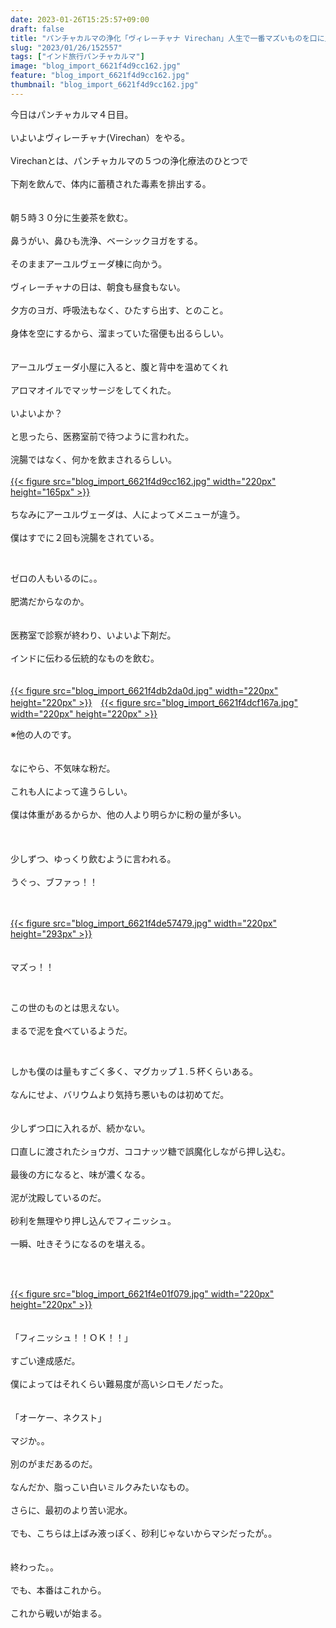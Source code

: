 ```yaml
---
date: 2023-01-26T15:25:57+09:00
draft: false
title: "パンチャカルマの浄化「ヴィレーチャナ Virechan」人生で一番マズいものを口に入れた！？"
slug: "2023/01/26/152557"
tags: ["インド旅行パンチャカルマ"]
image: "blog_import_6621f4d9cc162.jpg"
feature: "blog_import_6621f4d9cc162.jpg"
thumbnail: "blog_import_6621f4d9cc162.jpg"
---
```

<p>今日はパンチャカルマ４日目。<br/><br/>いよいよヴィレーチャナ(Virechan）をやる。<br/><br/>Virechanとは、パンチャカルマの５つの浄化療法のひとつで<br/><br/>下剤を飲んで、体内に蓄積された毒素を排出する。<br/><br/><br/>朝５時３０分に生姜茶を飲む。<br/><br/>鼻うがい、鼻ひも洗浄、ベーシックヨガをする。<br/><br/>そのままアーユルヴェーダ棟に向かう。<br/><br/>ヴィレーチャナの日は、朝食も昼食もない。<br/><br/>夕方のヨガ、呼吸法もなく、ひたすら出す、とのこと。<br/><br/>身体を空にするから、溜まっていた宿便も出るらしい。<br/><br/><br/>アーユルヴェーダ小屋に入ると、腹と背中を温めてくれ<br/><br/>アロマオイルでマッサージをしてくれた。<br/><br/>いよいよか？<br/><br/>と思ったら、医務室前で待つように言われた。<br/><br/>浣腸ではなく、何かを飲まされるらしい。<br/><br/><a href="blog_import_6621f4d9cc162.jpg">{{< figure src="blog_import_6621f4d9cc162.jpg" width="220px" height="165px" >}}</a><br/><br/>ちなみにアーユルヴェーダは、人によってメニューが違う。<br/><br/>僕はすでに２回も浣腸をされている。</p><p> </p><p>ゼロの人もいるのに。。<br/><br/>肥満だからなのか。<br/><br/><br/>医務室で診察が終わり、いよいよ下剤だ。<br/><br/>インドに伝わる伝統的なものを飲む。<br/><br/><br/><a href="blog_import_6621f4db2da0d.jpg">{{< figure src="blog_import_6621f4db2da0d.jpg" width="220px" height="220px" >}}</a>　<a href="blog_import_6621f4dcf167a.jpg">{{< figure src="blog_import_6621f4dcf167a.jpg" width="220px" height="220px" >}}</a></p><p>※他の人のです。<br/><br/><br/>なにやら、不気味な粉だ。<br/><br/>これも人によって違うらしい。<br/><br/>僕は体重があるからか、他の人より明らかに粉の量が多い。<br/><br/><br/><br/>少しずつ、ゆっくり飲むように言われる。<br/><br/>うぐっ、ブファっ！！</p><p><br/><br/><a href="blog_import_6621f4de57479.jpg">{{< figure src="blog_import_6621f4de57479.jpg" width="220px" height="293px" >}}</a><br/><br/><br/>マズっ！！</p><p> </p><p>この世のものとは思えない。<br/><br/>まるで泥を食べているようだ。</p><p> </p><p>しかも僕のは量もすごく多く、マグカップ１.５杯くらいある。<br/><br/>なんにせよ、バリウムより気持ち悪いものは初めてだ。<br/><br/><br/>少しずつ口に入れるが、続かない。<br/><br/>口直しに渡されたショウガ、ココナッツ糖で誤魔化しながら押し込む。<br/><br/>最後の方になると、味が濃くなる。<br/><br/>泥が沈殿しているのだ。<br/><br/>砂利を無理やり押し込んでフィニッシュ。<br/><br/>一瞬、吐きそうになるのを堪える。</p><p> </p><p><br/><a href="blog_import_6621f4e01f079.jpg">{{< figure src="blog_import_6621f4e01f079.jpg" width="220px" height="220px" >}}</a><br/><br/><br/>「フィニッシュ！！ＯＫ！！」<br/><br/>すごい達成感だ。<br/><br/>僕によってはそれくらい難易度が高いシロモノだった。<br/><br/><br/>「オーケー、ネクスト」<br/><br/>マジか。。<br/><br/>別のがまだあるのだ。<br/><br/>なんだか、脂っこい白いミルクみたいなもの。<br/><br/>さらに、最初のより苦い泥水。<br/><br/>でも、こちらは上ばみ液っぽく、砂利じゃないからマシだったが。。<br/><br/><br/>終わった。。<br/><br/>でも、本番はこれから。<br/><br/>これから戦いが始まる。</p><p> </p>

